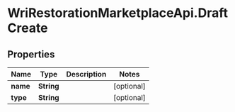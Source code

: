 # WriRestorationMarketplaceApi.DraftCreate

## Properties
Name | Type | Description | Notes
------------ | ------------- | ------------- | -------------
**name** | **String** |  | [optional] 
**type** | **String** |  | [optional] 


